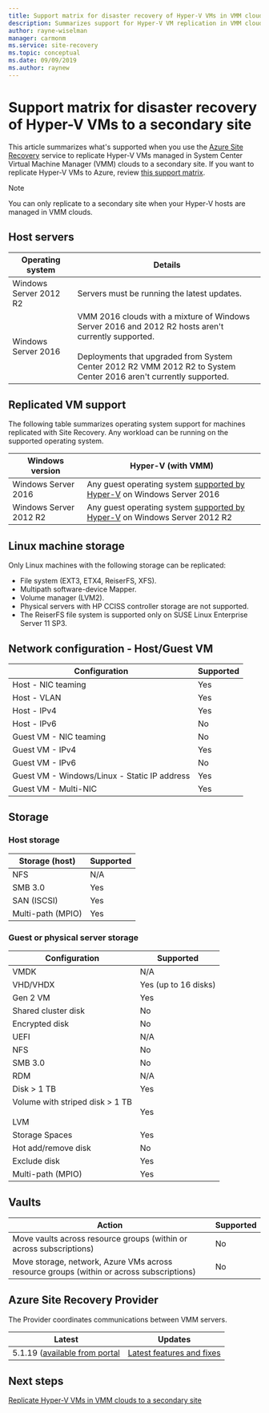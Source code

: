 ```yaml
---
title: Support matrix for disaster recovery of Hyper-V VMs in VMM clouds to a secondary site with Azure Site Recovery
description: Summarizes support for Hyper-V VM replication in VMM clouds to a secondary site with Azure Site Recovery.
author: rayne-wiselman
manager: carmonm
ms.service: site-recovery
ms.topic: conceptual
ms.date: 09/09/2019
ms.author: raynew
---
```


# Support matrix for disaster recovery of Hyper-V VMs to a secondary site

This article summarizes what's supported when you use the [Azure Site Recovery](site-recovery-overview.md) service to replicate Hyper-V VMs managed in System Center Virtual Machine Manager (VMM) clouds to a secondary site. If you want to replicate Hyper-V VMs to Azure, review [this support matrix](hyper-v-azure-support-matrix.md).

> [!NOTE]
> You can only replicate to a secondary site when your Hyper-V hosts are managed in VMM clouds.

  

## Host servers

**Operating system** | **Details**
--- | ---
Windows Server 2012 R2 | Servers must be running the latest updates.
Windows Server 2016 |  VMM 2016 clouds with a mixture of Windows Server 2016 and 2012 R2 hosts aren't currently supported.<br/><br/> Deployments that upgraded from System Center 2012 R2 VMM 2012 R2 to System Center 2016 aren't currently supported.


## Replicated VM support

The following table summarizes operating system support for machines replicated with Site Recovery. Any workload can be running on the supported operating system.

**Windows version** | **Hyper-V (with VMM)**
--- | ---
Windows Server 2016 | Any guest operating system [supported by Hyper-V](https://docs.microsoft.com/windows-server/virtualization/hyper-v/Supported-Windows-guest-operating-systems-for-Hyper-V-on-Windows) on Windows Server 2016 
Windows Server 2012 R2 | Any guest operating system [supported by Hyper-V](https://docs.microsoft.com/previous-versions/windows/it-pro/windows-server-2012-R2-and-2012/dn792027%28v%3dws.11%29) on Windows Server 2012 R2

## Linux machine storage

Only Linux machines with the following storage can be replicated:

- File system (EXT3, ETX4, ReiserFS, XFS).
- Multipath software-device Mapper.
- Volume manager (LVM2).
- Physical servers with HP CCISS controller storage are not supported.
- The ReiserFS file system is supported only on SUSE Linux Enterprise Server 11 SP3.

## Network configuration - Host/Guest VM

**Configuration** | **Supported**  
--- | --- 
Host - NIC teaming | Yes 
Host - VLAN | Yes 
Host - IPv4 | Yes 
Host - IPv6 | No 
Guest VM - NIC teaming | No
Guest VM - IPv4 | Yes
Guest VM - IPv6 | No
Guest VM - Windows/Linux - Static IP address | Yes
Guest VM - Multi-NIC | Yes


## Storage

### Host storage

**Storage (host)** | **Supported**
--- | --- 
NFS | N/A
SMB 3.0 |  Yes
SAN (ISCSI) | Yes
Multi-path (MPIO) | Yes

### Guest or physical server storage

**Configuration** | **Supported**
--- | --- | 
VMDK |  N/A
VHD/VHDX | Yes (up to 16 disks)
Gen 2 VM | Yes
Shared cluster disk | No
Encrypted disk | No
UEFI| N/A
NFS | No
SMB 3.0 | No
RDM | N/A
Disk > 1 TB | Yes
Volume with striped disk > 1 TB<br/><br/> LVM | Yes
Storage Spaces | Yes
Hot add/remove disk | No
Exclude disk | Yes
Multi-path (MPIO) | Yes

## Vaults

**Action** | **Supported**
--- | --- 
Move vaults across resource groups (within or across subscriptions) |  No
Move storage, network, Azure VMs across resource groups (within or across subscriptions) | No

## Azure Site Recovery Provider

The Provider coordinates communications between VMM servers. 

**Latest** | **Updates**
--- | --- 
5.1.19 ([available from portal](https://aka.ms/downloaddra) | [Latest features and fixes](https://support.microsoft.com/kb/3155002)



## Next steps

[Replicate Hyper-V VMs in VMM clouds to a secondary site](tutorial-vmm-to-vmm.md)

